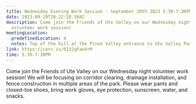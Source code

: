 ```yaml
---
title: Wednesday Evening Work Session - September 20th 2023 5:30-7:30PM
date: 2023-09-20T20:22:28.568Z
description: Come join the Friends of Ute Valley on our Wednesday night
  volunteer work session!
meetingLocation:
  predefinedLocation: 4
  notes: Top of the hill at the Pinon Valley entrance to Ute Valley Park
link: https://cerv.is/0132gFaeXrM
time: 5:30-7:30PM
---
```


Come join the Friends of Ute Valley on our Wednesday night volunteer work session! We will be focusing on corridor clearing, drainage installation, and fence construction in multiple areas of the park. Please wear pants and closed-toe shoes, bring work gloves, eye protection, sunscreen, water, and snacks.
